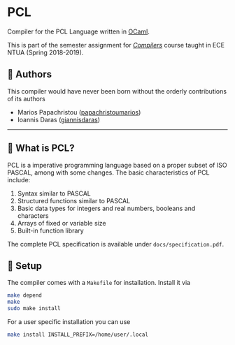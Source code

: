 # PCL

Compiler for the PCL Language written in [OCaml](http://www.ocaml.org/).

This is part of the semester assignment for [_Compilers_](https://courses.softlab.ntua.gr/compilers/2019a/) course taught in ECE NTUA (Spring 2018-2019).

## :busts_in_silhouette: Authors

This compiler would have never been born without the orderly contributions of its authors
  * Marios Papachristou ([papachristoumarios](https://github.com/papachristoumarios))
  * Ioannis Daras ([giannisdaras](https://github.com/giannisdaras))

---

## :tomato: What is PCL?

PCL is a imperative programming language based on a proper subset of ISO PASCAL, among with some changes. The basic characteristics of PCL include:

1. Syntax similar to PASCAL
2. Structured functions similar to PASCAL
3. Basic data types for integers and real numbers, booleans and characters
4. Arrays of fixed or variable size
5. Built-in function library

The complete PCL specification is available under `docs/specification.pdf`.

## :nut_and_bolt: Setup

The compiler comes with a `Makefile` for installation. Install it via

```bash
make depend
make
sudo make install
```

For a user specific installation you can use
```bash
make install INSTALL_PREFIX=/home/user/.local
```
